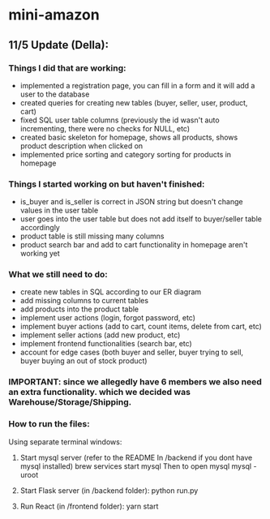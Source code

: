 # mini-amazon

## 11/5 Update (Della):

### Things I did that are working:
* implemented a registration page, you can fill in a form and it will add a user to the database
* created queries for creating new tables (buyer, seller, user, product, cart)
* fixed SQL user table columns (previously the id wasn't auto incrementing, there were no checks for NULL, etc)
* created basic skeleton for homepage, shows all products, shows product description when clicked on
* implemented price sorting and category sorting for products in homepage

### Things I started working on but haven't finished:
* is_buyer and is_seller is correct in JSON string but doesn't change values in the user table
* user goes into the user table but does not add itself to buyer/seller table accordingly
* product table is still missing many columns
* product search bar and add to cart functionality in homepage aren't working yet

### What we still need to do:
* create new tables in SQL according to our ER diagram
* add missing columns to current tables
* add products into the product table
* implement user actions (login, forgot password, etc)
* implement buyer actions (add to cart, count items, delete from cart, etc)
* implement seller actions (add new product, etc)
* implement frontend functionalities (search bar, etc)
* account for edge cases (both buyer and seller, buyer trying to sell, buyer buying an out of stock product)

### IMPORTANT: since we allegedly have 6 members we also need an extra functionality. which we decided was Warehouse/Storage/Shipping.  


### How to run the files:
Using separate terminal windows:

1. Start mysql server (refer to the README In /backend if you dont have mysql installed)
        brew services start mysql
    Then to open mysql
        mysql -uroot

2. Start Flask server (in /backend folder):
        python run.py

3. Run React (in /frontend folder):
        yarn start
 





